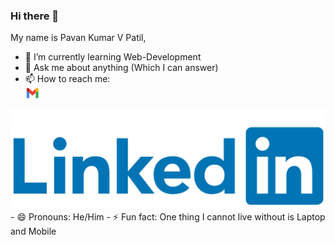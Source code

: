 ### Hi there 👋

My name is Pavan Kumar V Patil,

- 🌱 I’m currently learning Web-Development
- 💬 Ask me about anything (Which I can answer)
- 📫 How to reach me: <br>
<a href="pavanvpatil@gmail.com"><img src="images/gmail.png" alt="gmail" height="17px" width="22px"></a>
<a href="https://www.linkedin.com/in/pavan-kumar-v-patil-8693a0200?lipi=urn%3Ali%3Apage%3Ad_flagship3_profile_view_base_contact_details%3BXwHBhpsLTCK9ydGqqBJULw%3D%3D">
    <img src="images/linkedin.png" alt="linkedin">
</a>
- 😄 Pronouns: He/Him
- ⚡ Fun fact: One thing I cannot live without is Laptop and Mobile
